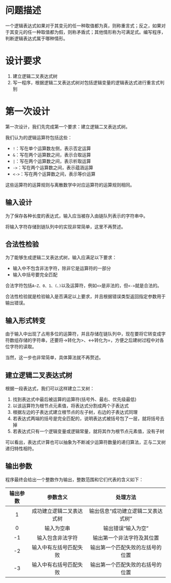 # 问题描述
一个逻辑表达式如果对于其变元的任一种取值都为真，则称重言式；反之，如果对于其变元的任一种取值都为假，则称矛盾式；其他情形称为可满足式。编写程序，判断逻辑表达式属于哪种情形。

# 设计要求
1. 建立逻辑二叉表达式树
2. 写一程序，根据逻辑二叉表达式树对包括逻辑变量的逻辑表达式进行重言式判别

# 第一次设计
第一次设计，我们先完成第一个要求：建立逻辑二叉表达式树。

我们认为的逻辑运算符包括这些：

- `!`：写在单个运算数左侧，表示否定运算
- `&`：写在两个运算数之间，表示合取运算
- `|`：写在两个运算数之间，表示析取运算
- `->`：写在两个运算数之间，表示蕴涵运算
- `<->`：写在两个运算数之间，表示等价运算

这些运算符的运算规则与离散数学中对应运算符的运算规则相同。

## 输入设计
为了保存各种长度的表达式，输入应当被存入由链队列表示的字符串中。

将输入字符存储到链队列中的实现非常简单，这里不再赘述。

## 合法性检验
为了能够生成逻辑二叉表达式树，输入应满足以下要求：

- 输入中不包含非法字符，除非它是运算符的一部分
- 输入中括号要完全匹配

合法字符包括`A~Z、0、1、(、)`以及运算符，例如`<>`是非法的，但`<->`就是合法的。

合法性检验就是检验输入是否满足以上要求，并且根据错误类型返回指定参数用于输出错误。

## 输入形式转变
由于输入中出现了占用多位的运算符，并且存储在链队列中，现在要将它转变成字符数组存储的字符串，还要将->转化为>、<->转化为=，方便之后建树过程中对各位字符的读取。

当然，这一步也非常简单，具体算法就不再赘述。

## 建立逻辑二叉表达式树
根据一段表达式，我们可以这样建立二叉树：

1. 找到表达式中最后被运算的运算符(括号外、最右、优先级最低)
2. 以该运算符为根节点元素值，将表达式分割成两个子表达式
3. 根据左边的子表达式建立根节点的左子树，右边的子表达式同理
4. 若表达式两端的括号是完全匹配的，说明表达式被括号包了一层，就将括号去掉
5. 若表达式只有一个逻辑变量或逻辑常量，就将其作为根节点元素值，没有子树

可以看出，表达式计算也可以抽象为不断减少运算符数量的递归算法，正与二叉树递归特性相符。

## 输出参数
程序最终会给出一个整数作为输出，整数范围和它们代表的含义如下：

| 输出参数 | 参数含义 | 处理方法 |
| :-: | :-: | :-: |
| 1 | 成功建立逻辑二叉表达式树 | 输出信息“成功建立逻辑二叉表达式树” |
| 0 | 输入为空串 | 输出错误“输入为空” |
| -1 | 输入包含非法字符 | 输出第一个非法字符及其位置 |
| -2 | 输入中有左括号匹配失败 | 输出第一个匹配失败的左括号的位置 |
| -3 | 输入中有右括号匹配失败 | 输出第一个匹配失败的右括号的位置 |